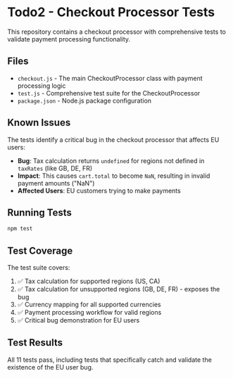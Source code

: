 # Todo2 - Checkout Processor Tests

This repository contains a checkout processor with comprehensive tests to validate payment processing functionality.

## Files

- `checkout.js` - The main CheckoutProcessor class with payment processing logic
- `test.js` - Comprehensive test suite for the CheckoutProcessor
- `package.json` - Node.js package configuration

## Known Issues

The tests identify a critical bug in the checkout processor that affects EU users:

- **Bug**: Tax calculation returns `undefined` for regions not defined in `taxRates` (like GB, DE, FR)
- **Impact**: This causes `cart.total` to become `NaN`, resulting in invalid payment amounts ("NaN")
- **Affected Users**: EU customers trying to make payments

## Running Tests

```bash
npm test
```

## Test Coverage

The test suite covers:

1. ✅ Tax calculation for supported regions (US, CA)
2. ✅ Tax calculation for unsupported regions (GB, DE, FR) - exposes the bug
3. ✅ Currency mapping for all supported currencies
4. ✅ Payment processing workflow for valid regions
5. ✅ Critical bug demonstration for EU users

## Test Results

All 11 tests pass, including tests that specifically catch and validate the existence of the EU user bug.